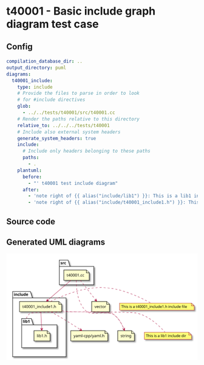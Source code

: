 # t40001 - Basic include graph diagram test case
## Config
```yaml
compilation_database_dir: ..
output_directory: puml
diagrams:
  t40001_include:
    type: include
    # Provide the files to parse in order to look
    # for #include directives
    glob:
      - ../../tests/t40001/src/t40001.cc
    # Render the paths relative to this directory
    relative_to: ../../../tests/t40001
    # Include also external system headers
    generate_system_headers: true
    include:
      # Include only headers belonging to these paths
      paths:
        - .
    plantuml:
      before:
        - "' t40001 test include diagram"
      after:
        - 'note right of {{ alias("include/lib1") }}: This is a lib1 include dir'
        - 'note right of {{ alias("include/t40001_include1.h") }}: This is a t40001_include1.h include file'
```
## Source code
## Generated UML diagrams
![t40001_include](./t40001_include.svg "Basic include graph diagram test case")
